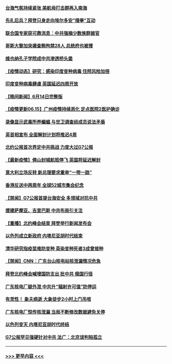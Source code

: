 #### [台海气氛持续紧张 美航母打击群再入南海](../pages/prog202/a103143017.md?t=06151651) 
#### [先礼后兵？拜登只身走向埃尔多安“撞拳”互动](../pages/prog202/a103142878.md?t=06151651) 
#### [联合国专家获可靠消息：中共强摘少数族群器官](../pages/prog202/a103142991.md?t=06151651) 
#### [哥斯大黎加突袭查贿拘禁28人 总统府也被搜](../pages/prog202/a103142945.md?t=06151651) 
#### [维也纳孔子学院成中共渗透桥头堡](../pages/prog202/a103142903.md?t=06151651) 
#### [【疫情动态】研究：感染印度变种病毒 住院风险加倍](../pages/prog202/a103142856.md?t=06151651) 
#### [印度变种病毒肆虐 英国延迟四周开放](../pages/prog202/a103142695.md?t=06151651) 
#### [【晚间新闻】6月14日完整版](../pages/prog202/a103142814.md?t=06151651) 
#### [【疫情更新06.15】广州疫情持续恶化 定点医院2医护确诊](../pages/prog202/a103133785.md?t=06151651) 
#### [录像显示武毒所养蝙蝠 与世卫调查组成员说法矛盾](../pages/prog202/a103142356.md?t=06151651) 
#### [英首相宣布 全面解封计划将推迟4周](../pages/prog202/a103142639.md?t=06151651) 
#### [北约公报首次界定中共挑战 力度大过G7公报](../pages/prog202/a103142671.md?t=06151651) 
#### [【最新疫情】佛山封城航班停飞 英国将延迟解封](../pages/prog202/a103142430.md?t=06151651) 
#### [意大利立场反转 新总理要求重审“一带一路”](../pages/prog202/a103142611.md?t=06151651) 
#### [香港反送中两周年 全球52城市集会纪念](../pages/prog202/a103142582.md?t=06151651) 
#### [【禁闻】G7公报首提台海安全 多领域对抗中共](../pages/prog202/a103142449.md?t=06151651) 
#### [援建萨摩亚、吉里巴斯 中共布局引关注](../pages/prog202/a103142476.md?t=06151651) 
#### [【重播】北约峰会结束 拜登举行新闻发布会](../pages/prog202/a103142526.md?t=06151651) 
#### [以色列成立新政府 内塔尼亚胡时代结束](../pages/prog202/a103142474.md?t=06151651) 
#### [清华研究指疫苗难防变种 英染变种死者3成曾接种](../pages/prog202/a103142418.md?t=06151651) 
#### [【禁闻】CNN：广东台山核电站核泄漏情况危急](../pages/prog202/a103142464.md?t=06151651) 
#### [拜登北约峰会喊增国防支出 批中共 俄国行径](../pages/prog202/a103142421.md?t=06151651) 
#### [广东核电厂疑外泄 中共升“辐射许可值”防停运](../pages/prog202/a103142419.md?t=06151651) 
#### [有灵性！ 象夫病逝 大象徒步2小时上门吊唁](../pages/prog202/a103142151.md?t=06151651) 
#### [广东核电厂惊传核泄漏 当局不断修改数据避免关停](../pages/prog202/a103142247.md?t=06151651) 
#### [以色列变天 内塔尼亚胡时代终结](../pages/prog202/a103142242.md?t=06151651) 
#### [G7公报罕见强硬针对中共 法广：北京误判陷孤立](../pages/prog202/a103142214.md?t=06151651) 

----
#### [ >>> 更早内容 <<< ](../indexes/prog202-earlier.md)
